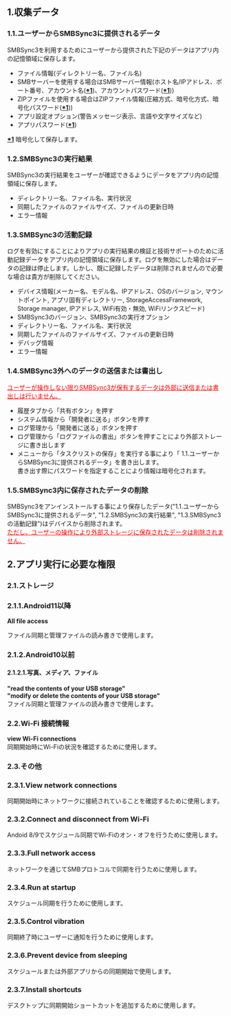 ## 1.収集データ  
### 1.1.ユーザーからSMBSync3に提供されるデータ  

SMBSync3を利用するためにユーザーから提供された下記のデータはアプリ内の記憶領域に保存します。  

- ファイル情報(ディレクトリー名、ファイル名)  
- SMBサーバーを使用する場合はSMBサーバー情報(ホスト名/IPアドレス、ポート番号、アカウント名(**<u>\*1</u>**)、アカウントパスワード(**<u>\*1</u>**))  
- ZIPファイルを使用する場合はZIPファイル情報(圧縮方式、暗号化方式、暗号化パスワード(**<u>\*1</u>**))  
- アプリ設定オプション(警告メッセージ表示、言語や文字サイズなど)  
- アプリパスワード(**<u>\*1</u>**)  

**<u>\*1</u>** 暗号化して保存します。

### 1.2.SMBSync3の実行結果  

SMBSync3の実行結果をユーザーが確認できるようにデータをアプリ内の記憶領域に保存します。  

- ディレクトリー名、ファイル名、実行状況  
- 同期したファイルのファイルサイズ、ファイルの更新日時  
- エラー情報  

### 1.3.SMBSync3の活動記録  

ログを有効にすることによりアプリの実行結果の検証と技術サポートのために活動記録データをアプリ内の記憶領域に保存します。ログを無効にした場合はデータの記録は停止します。しかし、既に記録したデータは削除されませんので必要な場合は貴方が削除してください。  

- デバイス情報(メーカー名、モデル名、IPアドレス、OSのバージョン, マウントポイント, アプリ固有ディレクトリー, StorageAccessFramework, Storage manager, IPアドレス, WiFi有効・無効, WiFiリンクスピード)  
- SMBSync3のバージョン、SMBSync3の実行オプション  
- ディレクトリー名、ファイル名、実行状況  
- 同期したファイルのファイルサイズ、ファイルの更新日時  
- デバッグ情報  
- エラー情報  

### 1.4.SMBSync3外へのデータの送信または書出し  

<span style="color: red;"><u>ユーザーが操作しない限りSMBSync3が保有するデータは外部に送信または書出しは行いません。</u></span>  

- 履歴タブから「共有ボタン」を押す  
- システム情報から「開発者に送る」ボタンを押す  
- ログ管理から「開発者に送る」ボタンを押す  
- ログ管理から「ログファイルの書出」ボタンを押すことにより外部ストレージに書き出します  
- メニューから「タスクリストの保存」を実行する事により「 1.1.ユーザーからSMBSync3に提供されるデータ」を書き出します。  
書き出す際にパスワードを指定することにより情報は暗号化されます。  

### 1.5.SMBSync3内に保存されたデータの削除  

SMBSync3をアンインストールする事により保存したデータ("1.1.ユーザーからSMBSync3に提供されるデータ", "1.2.SMBSync3の実行結果", "1.3.SMBSync3の活動記録")はデバイスから削除されます。  
<span style="color: red; "><u>ただし、ユーザーの操作により外部ストレージに保存されたデータは削除されません。</u></span>  

## 2.アプリ実行に必要な権限  

### 2.1.ストレージ  

### 2.1.1.Android11以降  
**All file access**  

ファイル同期と管理ファイルの読み書きで使用します。  

### 2.1.2.Android10以前  

#### 2.1.2.1.写真、メディア、ファイル  
**"read the contents of your USB storage"**  
**"modify or delete the contents of your USB storage"**  
ファイル同期と管理ファイルの読み書きで使用します。  

### 2.2.Wi-Fi 接続情報  
**view Wi-Fi connections**  
同期開始時にWi-Fiの状況を確認するために使用します。  

### 2.3.その他  
### 2.3.1.View network connections  
同期開始時にネットワークに接続されていることを確認するために使用します。  
### 2.3.2.Connect and disconnect from Wi-Fi  
Andoid 8/9でスケジュール同期でWi-Fiのオン・オフを行うために使用します。  
### 2.3.3.Full network access  
ネットワークを通じてSMBプロトコルで同期を行うために使用します。  
### 2.3.4.Run at startup  
スケジュール同期を行うために使用します。  
### 2.3.5.Control vibration  
同期終了時にユーザーに通知を行うために使用します。  
### 2.3.6.Prevent device from sleeping  
スケジュールまたは外部アプリからの同期開始で使用します。  
### 2.3.7.Install shortcuts  
デスクトップに同期開始ショートカットを追加するために使用します。  

